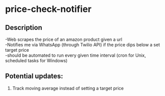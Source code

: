 # price-check-notifier

## Description
-Web scrapes the price of an amazon product given a url  
-Notifies me via WhatsApp (through Twilio API) if the price dips below a set target price  
-should be automated to run every given time interval (cron for Unix, scheduled tasks for Windows)

## Potential updates:
1) Track moving average instead of setting a target price
